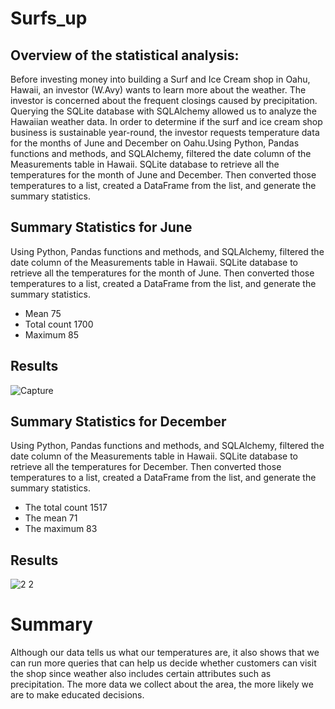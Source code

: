 # Surfs_up

## Overview of the statistical analysis:
Before investing money into building a Surf and Ice Cream shop in Oahu, Hawaii, an investor (W.Avy) wants to learn more about the weather. The investor is concerned about the frequent closings caused by precipitation. Querying the SQLite database with SQLAlchemy allowed us to analyze the Hawaiian weather data. In order to determine if the surf and ice cream shop business is sustainable year-round, the investor requests temperature data for the months of June and December on Oahu.Using Python, Pandas functions and methods, and SQLAlchemy, filtered the date column of the Measurements table in Hawaii. SQLite database to retrieve all the temperatures for the month of June and December. Then converted those temperatures to a list, created a DataFrame from the list, and generate the summary statistics.


## Summary Statistics for June
Using Python, Pandas functions and methods, and SQLAlchemy, filtered the date column of the Measurements table in Hawaii. SQLite database to retrieve all the temperatures for the month of June.  Then converted those temperatures to a list, created a DataFrame from the list, and generate the summary statistics. 
* Mean 75 
* Total count 1700
* Maximum 85

## Results
![Capture](https://user-images.githubusercontent.com/58860105/137639413-ec562c43-5bfe-4f92-b7ba-68af770fe218.PNG)



## Summary Statistics for December
Using Python, Pandas functions and methods, and SQLAlchemy, filtered the date column of the Measurements table in Hawaii. SQLite database to retrieve all the temperatures for December.  Then converted those temperatures to a list, created a DataFrame from the list, and generate the summary statistics. 
* The total count 1517
* The mean 71
* The maximum 83

## Results
![2 2](https://user-images.githubusercontent.com/58860105/137639657-33ab5b9c-a8c2-4135-9abd-639b2d0b9cc7.PNG)


# Summary
Although our data tells us what our temperatures are, it also shows that we can run more queries that can help us decide whether customers can visit the shop since weather also includes certain attributes such as precipitation. The more data we collect about the area, the more likely we are to make educated decisions.
